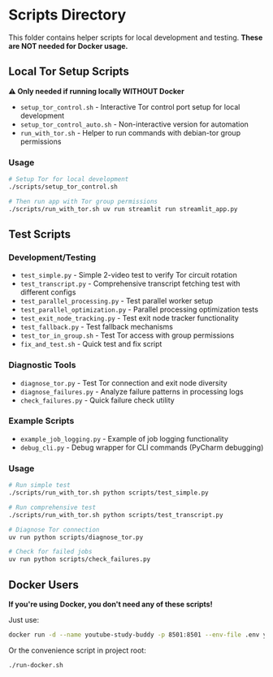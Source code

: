 # Scripts Directory

This folder contains helper scripts for local development and testing. **These are NOT needed for Docker usage.**

## Local Tor Setup Scripts

**⚠️ Only needed if running locally WITHOUT Docker**

- `setup_tor_control.sh` - Interactive Tor control port setup for local development
- `setup_tor_control_auto.sh` - Non-interactive version for automation
- `run_with_tor.sh` - Helper to run commands with debian-tor group permissions

### Usage

```bash
# Setup Tor for local development
./scripts/setup_tor_control.sh

# Then run app with Tor group permissions
./scripts/run_with_tor.sh uv run streamlit run streamlit_app.py
```

## Test Scripts

### Development/Testing
- `test_simple.py` - Simple 2-video test to verify Tor circuit rotation
- `test_transcript.py` - Comprehensive transcript fetching test with different configs
- `test_parallel_processing.py` - Test parallel worker setup
- `test_parallel_optimization.py` - Parallel processing optimization tests
- `test_exit_node_tracking.py` - Test exit node tracker functionality
- `test_fallback.py` - Test fallback mechanisms
- `test_tor_in_group.sh` - Test Tor access with group permissions
- `fix_and_test.sh` - Quick test and fix script

### Diagnostic Tools
- `diagnose_tor.py` - Test Tor connection and exit node diversity
- `diagnose_failures.py` - Analyze failure patterns in processing logs
- `check_failures.py` - Quick failure check utility

### Example Scripts
- `example_job_logging.py` - Example of job logging functionality
- `debug_cli.py` - Debug wrapper for CLI commands (PyCharm debugging)

### Usage

```bash
# Run simple test
./scripts/run_with_tor.sh python scripts/test_simple.py

# Run comprehensive test
./scripts/run_with_tor.sh python scripts/test_transcript.py

# Diagnose Tor connection
uv run python scripts/diagnose_tor.py

# Check for failed jobs
uv run python scripts/check_failures.py
```

## Docker Users

**If you're using Docker, you don't need any of these scripts!**

Just use:
```bash
docker run -d --name youtube-study-buddy -p 8501:8501 --env-file .env youtube-study-buddy:python-tor
```

Or the convenience script in project root:
```bash
./run-docker.sh
```
